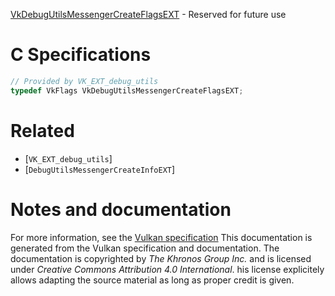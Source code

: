 [VkDebugUtilsMessengerCreateFlagsEXT](https://www.khronos.org/registry/vulkan/specs/1.3-extensions/man/html/VkDebugUtilsMessengerCreateFlagsEXT.html) - Reserved for future use

# C Specifications
```c
// Provided by VK_EXT_debug_utils
typedef VkFlags VkDebugUtilsMessengerCreateFlagsEXT;
```

# Related
- [`VK_EXT_debug_utils`]
- [`DebugUtilsMessengerCreateInfoEXT`]

# Notes and documentation
For more information, see the [Vulkan specification](https://www.khronos.org/registry/vulkan/specs/1.3-extensions/html/vkspec.html)
This documentation is generated from the Vulkan specification and documentation.
The documentation is copyrighted by *The Khronos Group Inc.* and is licensed under *Creative Commons Attribution 4.0 International*.
his license explicitely allows adapting the source material as long as proper credit is given.
        